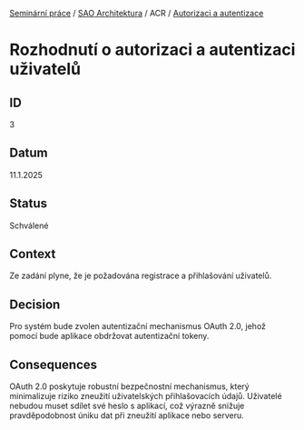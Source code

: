 [Seminární práce](../../../README.md) / [SAO Architektura](../../README.md) / ACR / [Autorizaci a autentizace](README.md)

# Rozhodnutí o autorizaci a autentizaci uživatelů

## ID

3

## Datum

11.1.2025

## Status

Schválené

## Context

Ze zadání plyne, že je požadována registrace a přihlašování uživatelů.

## Decision

Pro systém bude zvolen autentizační mechanismus OAuth 2.0, jehož pomocí bude aplikace obdržovat autentizační tokeny.

## Consequences

OAuth 2.0 poskytuje robustní bezpečnostní mechanismus, který minimalizuje riziko zneužití uživatelských přihlašovacích údajů. Uživatelé nebudou muset sdílet své heslo s aplikací, což výrazně snižuje pravděpodobnost úniku dat při zneužití aplikace nebo serveru.